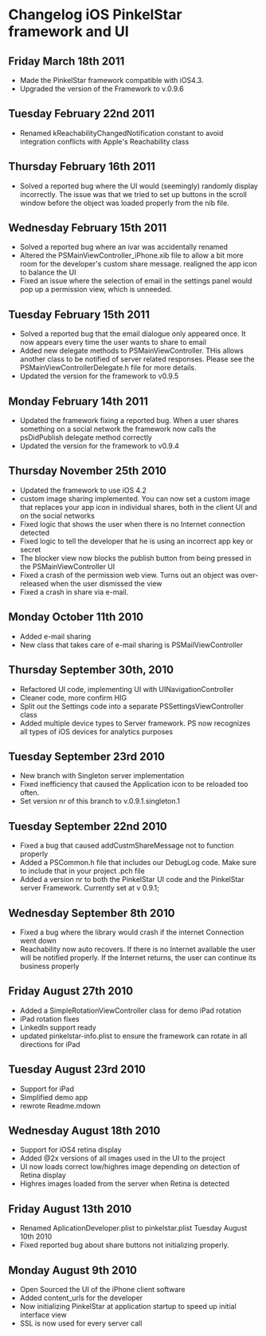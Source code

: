 Changelog iOS PinkelStar framework and UI
======================================

Friday March 18th 2011
------------------------
- Made the PinkelStar framework compatible with iOS4.3.
- Upgraded the version of the Framework to v.0.9.6

Tuesday February 22nd 2011
------------------------
- Renamed kReachabilityChangedNotification constant to avoid integration conflicts with Apple's Reachability class


Thursday February 16th 2011
------------------------
- Solved a reported bug where the UI would (seemingly) randomly display incorrectly. The issue was that we tried to set up buttons in the scroll window before the object was loaded properly from the nib file.

Wednesday February 15th 2011
------------------------
- Solved a reported bug where an ivar was accidentally renamed
- Altered the PSMainViewController_iPhone.xib file to allow a bit more room for the developer's custom share message. realigned the app icon to balance the UI
- Fixed an issue where the selection of email in the settings panel would pop up a permission view, which is unneeded.

Tuesday February 15th 2011
------------------------
- Solved a reported bug that the email dialogue only appeared once. It now appears every time the user wants to share to email
- Added new delegate methods to PSMainViewController. THis allows another class to be notified of server related responses. Please see the PSMainViewControllerDelegate.h file for more details.
- Updated the version for the framework to v0.9.5


Monday February 14th 2011
------------------------
- Updated the framework fixing a reported bug. When a user shares something on a social network the framework now calls the psDidPublish delegate method correctly
- Updated the version for the framework to v0.9.4

Thursday November 25th 2010
------------------------
- Updated the framework to use iOS 4.2
- custom image sharing implemented. You can now set a custom image that replaces your app icon in individual shares, both in the client UI and on the social networks
- Fixed logic that shows the user when there is no Internet connection detected
- Fixed logic to tell the developer that he is using an incorrect app key or secret
- The blocker view now blocks the publish button from being pressed in the PSMainViewController UI
- Fixed a crash of the permission web view. Turns out an object was over-released when the user dismissed the view
- Fixed a crash in share via e-mail. 

Monday October 11th 2010
------------------------
- Added e-mail sharing
- New class that takes care of e-mail sharing is PSMailViewController

Thursday September 30th, 2010
-----------------------------
- Refactored UI code, implementing UI with UINavigationController
- Cleaner code, more confirm HIG
- Split out the Settings code into a separate PSSettingsViewController class
- Added multiple device types to Server framework. PS now recognizes all types of iOS devices for analytics purposes

Tuesday September 23rd 2010
---------------------------
- New branch with Singleton server implementation
- Fixed inefficiency that caused the Application icon to be reloaded too often.
- Set version nr of this branch to v.0.9.1.singleton.1

Tuesday September 22nd 2010
---------------------------
- Fixed a bug that caused addCustmShareMessage not to function properly
- Added a PSCommon.h file that includes our DebugLog code. Make sure to include that in your project .pch file
- Added a version nr to both the PinkelStar UI code and the PinkelStar server Framework. Currently set at v 0.9.1;

Wednesday September 8th 2010
----------------------------
- Fixed a bug where the library would crash if the internet Connection went down
- Reachability now auto recovers. If there is no Internet available the user will be notified properly. If the Internet returns, the user can continue its business properly

Friday August 27th 2010
-----------------------
- Added a SimpleRotationViewController class for demo iPad rotation
- iPad rotation fixes
- LinkedIn support ready
- updated pinkelstar-info.plist to ensure the framework can rotate in all directions for iPad

Tuesday August 23rd 2010
-------------------
- Support for iPad
- Simplified demo app
- rewrote Readme.mdown

Wednesday August 18th 2010
--------------------------
- Support for iOS4 retina display
- Added @2x versions of all images used in the UI to the project
- UI now loads correct low/highres image depending on detection of Retina display
- Highres images loaded from the server when Retina is detected

Friday August 13th 2010
-----------------------
- Renamed AplicationDeveloper.plist to pinkelstar.plist
Tuesday August 10th 2010
- Fixed reported bug about share buttons not initializing properly.

Monday August 9th 2010
----------------------
- Open Sourced the UI of the iPhone client software
- Added content_urls for the developer
- Now initializing PinkelStar at application startup to speed up initial interface view
- SSL is now used for every server call

